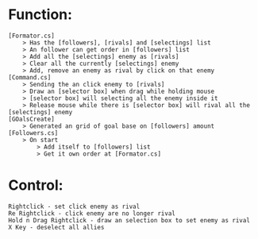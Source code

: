 # Function:
	[Formator.cs]
		> Has the [followers], [rivals] and [selectings] list
		> An follower can get order in [followers] list
		> Add all the [selectings] enemy as [rivals]
		> Clear all the currently [selectings] enemy
		> Add, remove an enemy as rival by click on that enemy
	[Command.cs]
		> Sending the an click enemy to [rivals]
		> Draw an [selector box] when drag while holding mouse
		> [selector box] will selecting all the enemy inside it
		> Release mouse while there is [selector box] will rival all the [selectings] enemy
	[GOalsCreate]
		> Generated an grid of goal base on [followers] amount
	[Followers.cs]
		> On start
			> Add itself to [followers] list
			> Get it own order at [Formator.cs]
# Control:
	Rightclick - set click enemy as rival
	Re Rightclick - click enemy are no longer rival
	Hold n Drag Rightclick - draw an selection box to set enemy as rival
	X Key - deselect all allies